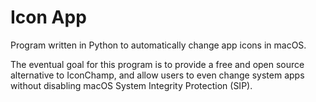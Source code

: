 # Icon App

Program written in Python to automatically change app icons in macOS.

The eventual goal for this program is to provide a free and open source alternative to IconChamp, and allow users to even change system apps without disabling macOS System Integrity Protection (SIP).

